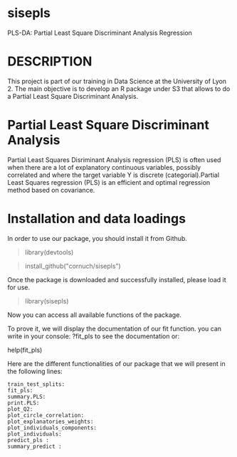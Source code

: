 # sisepls

PLS-DA: Partial Least Square Discriminant Analysis Regression

# DESCRIPTION

This project is part of our training in Data Science at the University of Lyon 2. The main objective is to develop an R package under S3 that allows to do a Partial Least Square Discriminant Analysis. 

# Partial Least Square Discriminant Analysis

Partial Least Squares Disriminant Analysis regression (PLS) is often used when there are a lot of explanatory continuous variables, possibly correlated and where the target variable Y is discrete (categorial).Partial Least Squares regression (PLS) is an efficient and optimal regression method based on covariance. 


# Installation and data loadings

In order to use our package, you should install it from Github.

>library(devtools)

>install_github("cornuch/sisepls")

Once the package is downloaded and successfully installed, please load it for use.

> library(sisepls)

Now you can access all available functions of the package. 
   
To prove it, we will display the documentation of our fit function. you can write in your console: ?fit_pls to see the documentation or:

   help(fit_pls)

Here are the different functionalities of our package that we will present in the following lines: 
  
    train_test_splits:  
    fit_pls:
    summary.PLS:
    print.PLS:
    plot_Q2:
    plot_circle_correlation: 
    plot_explanatories_weights:
    plot_individuals_components:
    plot_individuals:
    predict_pls :
    summary_predict :
